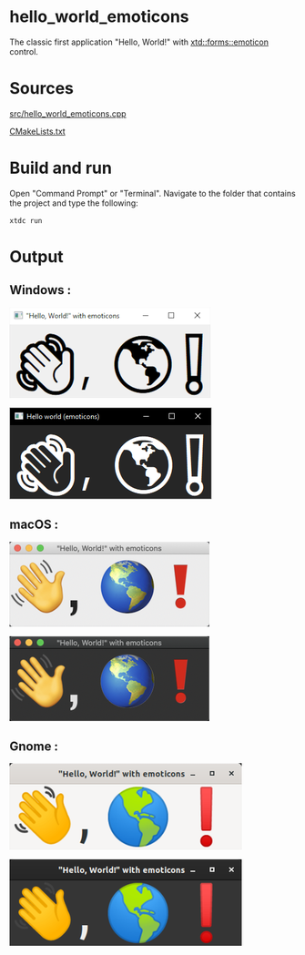 # hello_world_emoticons

The classic first application "Hello, World!" with  [xtd::forms::emoticon](../../../src/xtd_forms/include/xtd/forms/emoticon.hpp) control.

# Sources

[src/hello_world_emoticons.cpp](src/hello_world_emoticons.cpp)

[CMakeLists.txt](CMakeLists.txt)

# Build and run

Open "Command Prompt" or "Terminal". Navigate to the folder that contains the project and type the following:

```shell
xtdc run
```

# Output

## Windows :

![Screenshot](../../../docs/pictures/examples/hello_world_emoticons_w.png)

![Screenshot](../../../docs/pictures/examples/hello_world_emoticons_wd.png)

## macOS :

![Screenshot](../../../docs/pictures/examples/hello_world_emoticons_m.png)

![Screenshot](../../../docs/pictures/examples/hello_world_emoticons_md.png)

## Gnome :

![Screenshot](../../../docs/pictures/examples/hello_world_emoticons_g.png)

![Screenshot](../../../docs/pictures/examples/hello_world_emoticons_gd.png)

